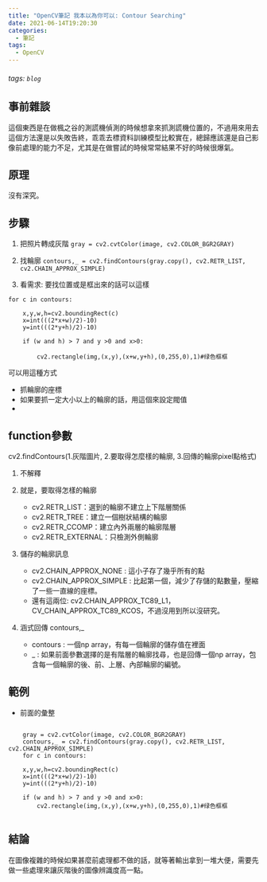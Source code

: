 ```yaml
---
title: "OpenCV筆記 我本以為你可以: Contour Searching"
date: 2021-06-14T19:20:30
categories:
  - 筆記
tags:
  - OpenCV
---
```

###### tags: `blog`
 
## 事前雜談 
這個東西是在做楓之谷的測謊機偵測的時候想拿來抓測謊機位置的，不過用來用去這個方法還是以失敗告終，乖乖去標資料訓練模型比較實在，總歸應該還是自己影像前處理的能力不足，尤其是在做嘗試的時候常常結果不好的時候很爆氣。


## 原理

沒有深究。

## 步驟

1. 把照片轉成灰階
    `gray = cv2.cvtColor(image, cv2.COLOR_BGR2GRAY)`

2. 找輪廓
     `contours,_ = cv2.findContours(gray.copy(), cv2.RETR_LIST, cv2.CHAIN_APPROX_SIMPLE)`
 
3. 看需求: 要找位置或是框出來的話可以這樣
```
for c in contours:
            
    x,y,w,h=cv2.boundingRect(c)
    x=int(((2*x+w)/2)-10)
    y=int(((2*y+h)/2)-10)

    if (w and h) > 7 and y >0 and x>0: 

        cv2.rectangle(img,(x,y),(x+w,y+h),(0,255,0),1)#绿色框框
```
可以用這種方式
- 抓輪廓的座標
- 如果要抓一定大小以上的輪廓的話，用這個來設定閥值
- 
## function參數

cv2.findContours(1.灰階圖片, 2.要取得怎麼樣的輪廓, 3.回傳的輪廓pixel點格式)

1. 不解釋

2. 就是，要取得怎樣的輪廓
    -    cv2.RETR_LIST：選到的輪廓不建立上下階層關係
    -    cv2.RETR_TREE：建立一個樹狀結構的輪廓
    -    cv2.RETR_CCOMP：建立內外兩層的輪廓階層
    -    cv2.RETR_EXTERNAL：只檢測外側輪廓


3. 儲存的輪廓訊息
    -    cv2.CHAIN_APPROX_NONE : 這小子存了幾乎所有的點
    -    cv2.CHAIN_APPROX_SIMPLE : 比起第一個，減少了存儲的點數量，壓縮了一些一直線的座標。
    -    還有這兩位: cv2.CHAIN_APPROX_TC89_L1，CV_CHAIN_APPROX_TC89_KCOS，不過沒用到所以沒研究。

4. 涵式回傳 contours,_
    - contours : 一個np array，有每一個輪廓的儲存值在裡面
    -  _ : 如果前面參數選擇的是有階層的輪廓找尋，也是回傳一個np array，包含每一個輪廓的後、前、上層、內部輪廓的編號。

    
## 範例

- 前面的彙整
```

    gray = cv2.cvtColor(image, cv2.COLOR_BGR2GRAY)
    contours,_ = cv2.findContours(gray.copy(), cv2.RETR_LIST, cv2.CHAIN_APPROX_SIMPLE)
    for c in contours:
            
    x,y,w,h=cv2.boundingRect(c)
    x=int(((2*x+w)/2)-10)
    y=int(((2*y+h)/2)-10)

    if (w and h) > 7 and y >0 and x>0: 
        cv2.rectangle(img,(x,y),(x+w,y+h),(0,255,0),1)#绿色框框
        
```

## 結論

在圖像複雜的時候如果甚麼前處理都不做的話，就等著輸出拿到一堆大便，需要先做一些處理來讓灰階後的圖像辨識度高一點。



